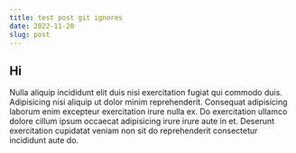```yaml
---
title: test post git ignores
date: 2022-11-20
slug: post
---
```


## Hi

Nulla aliquip incididunt elit duis nisi exercitation fugiat qui commodo duis. Adipisicing nisi aliquip ut dolor minim reprehenderit. Consequat adipisicing laborum enim excepteur exercitation irure nulla ex. Do exercitation ullamco dolore cillum ipsum occaecat adipisicing irure irure aute in et. Deserunt exercitation cupidatat veniam non sit do reprehenderit consectetur incididunt aute do.
